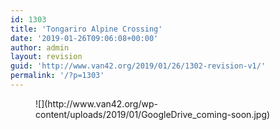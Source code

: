 ```yaml
---
id: 1303
title: 'Tongariro Alpine Crossing'
date: '2019-01-26T09:06:08+00:00'
author: admin
layout: revision
guid: 'http://www.van42.org/2019/01/26/1302-revision-v1/'
permalink: '/?p=1303'
---
```


<div class="wp-container-738 wp-block-columns has-2-columns"><div class="wp-container-736 wp-block-column"><figure class="wp-block-image">![](http://www.van42.org/wp-content/uploads/2019/01/GoogleDrive_coming-soon.jpg)</figure></div><div class="wp-container-737 wp-block-column"></div></div>